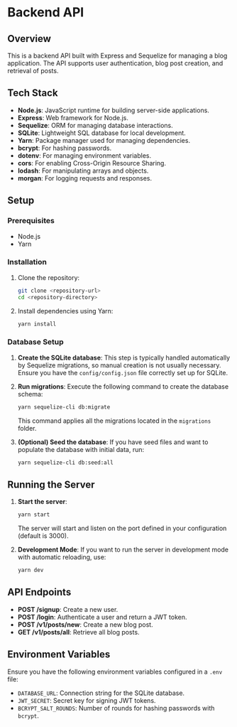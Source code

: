 # Backend API

## Overview

This is a backend API built with Express and Sequelize for managing a blog application. The API supports user authentication, blog post creation, and retrieval of posts.

## Tech Stack

- **Node.js**: JavaScript runtime for building server-side applications.
- **Express**: Web framework for Node.js.
- **Sequelize**: ORM for managing database interactions.
- **SQLite**: Lightweight SQL database for local development.
- **Yarn**: Package manager used for managing dependencies.
- **bcrypt**: For hashing passwords.
- **dotenv**: For managing environment variables.
- **cors**: For enabling Cross-Origin Resource Sharing.
- **lodash**: For manipulating arrays and objects.
- **morgan**: For logging requests and responses.

## Setup

### Prerequisites

- Node.js
- Yarn

### Installation

1. Clone the repository:

   ```bash
   git clone <repository-url>
   cd <repository-directory>
   ```

2. Install dependencies using Yarn:

   ```bash
   yarn install
   ```

### Database Setup

1. **Create the SQLite database**: This step is typically handled automatically by Sequelize migrations, so manual creation is not usually necessary. Ensure you have the `config/config.json` file correctly set up for SQLite.

2. **Run migrations**: Execute the following command to create the database schema:

   ```bash
   yarn sequelize-cli db:migrate
   ```

   This command applies all the migrations located in the `migrations` folder.

3. **(Optional) Seed the database**: If you have seed files and want to populate the database with initial data, run:

   ```bash
   yarn sequelize-cli db:seed:all
   ```

## Running the Server

1. **Start the server**:

   ```bash
   yarn start
   ```

   The server will start and listen on the port defined in your configuration (default is 3000).

2. **Development Mode**: If you want to run the server in development mode with automatic reloading, use:

   ```bash
   yarn dev
   ```

## API Endpoints

- **POST /signup**: Create a new user.
- **POST /login**: Authenticate a user and return a JWT token.
- **POST /v1/posts/new**: Create a new blog post.
- **GET /v1/posts/all**: Retrieve all blog posts.

## Environment Variables

Ensure you have the following environment variables configured in a `.env` file:

- `DATABASE_URL`: Connection string for the SQLite database.
- `JWT_SECRET`: Secret key for signing JWT tokens.
- `BCRYPT_SALT_ROUNDS`: Number of rounds for hashing passwords with `bcrypt`.
